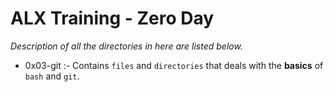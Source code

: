 # ALX Training - Zero Day

*Description of all the directories in here are listed below.*

* 0x03-git :- Contains `files` and `directories` that deals with the **basics** of `bash` and `git`.
